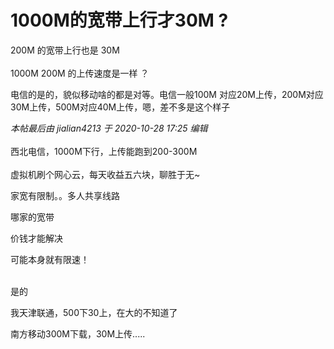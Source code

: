 # 1000M的宽带上行才30M ?


200M 的宽带上行也是 30M<br />
<br />
1000M 200M 的上传速度是一样 ？

电信的是的，貌似移动啥的都是对等。电信一般100M 对应20M上传，200M对应30M上传，500M对应40M上传，嗯，差不多是这个样子

<i class="pstatus"> 本帖最后由 jialian4213 于 2020-10-28 17:25 编辑 </i><br />
<br />
西北电信，1000M下行，上传能跑到200-300M<br />
<br />
虚拟机刷个网心云，每天收益五六块，聊胜于无~

家宽有限制。。多人共享线路

哪家的宽带

价钱才能解决<img id="aimg_phD88" onclick="zoom(this, this.src, 0, 0, 0)" class="zoom" src="https://cdn.jsdelivr.net/gh/hishis/forum-master/public/images/patch.gif" onmouseover="img_onmouseoverfunc(this)" onload="thumbImg(this)" border="0" alt="" />

可能本身就有限速！<br />
<br />
<img id="aimg_Um05T" onclick="zoom(this, this.src, 0, 0, 0)" class="zoom" src="https://i.loli.net/2020/10/28/PWyxf5r3cHhY62F.jpg" onmouseover="img_onmouseoverfunc(this)" onload="thumbImg(this)" border="0" alt="" />

是的

我天津联通，500下30上，在大的不知道了

南方移动300M下载，30M上传.....
